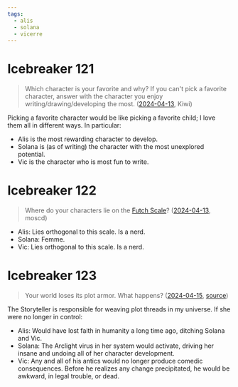 ```yaml
---
tags:
  - alis
  - solana
  - vicerre
---
```


# Icebreaker 121

> Which character is your favorite and why? If you can't pick a favorite character, answer with the character you enjoy writing/drawing/developing the most. ([2024-04-13](https://discord.com/channels/448538687983321098/1020875112045613217/1228635502639452214), Kiwi)

Picking a favorite character would be like picking a favorite child; I love them all in different ways. In particular:

- Alis is the most rewarding character to develop.
- Solana is (as of writing) the character with the most unexplored potential.
- Vic is the character who is most fun to write.

# Icebreaker 122

> Where do your characters lie on the [Futch Scale](https://knowyourmeme.com/memes/futch-scale)? ([2024-04-13](https://discord.com/channels/448538687983321098/1020875112045613217/1228818654586601604), moscd)

- Alis: Lies orthogonal to this scale. Is a nerd.
- Solana: Femme.
- Vic: Lies orthogonal to this scale. Is a nerd.

# Icebreaker 123

> Your world loses its plot armor. What happens? ([2024-04-15](https://discord.com/channels/448538687983321098/1020875112045613217/1229394934205911081), [source](https://www.reddit.com/comments/1c4c66z/))

The Storyteller is responsible for weaving plot threads in my universe. If she were no longer in control:

- Alis: Would have lost faith in humanity a long time ago, ditching Solana and Vic.
- Solana: The Arclight virus in her system would activate, driving her insane and undoing all of her character development.
- Vic: Any and all of his antics would no longer produce comedic consequences. Before he realizes any change precipitated, he would be awkward, in legal trouble, or dead.
